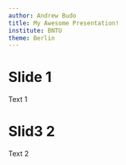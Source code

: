 ```yaml
---
author: Andrew Budo
title: My Awesome Presentation!
institute: BNTU
theme: Berlin
---
```


# Slide 1
Text 1

# Slid3 2
Text 2

